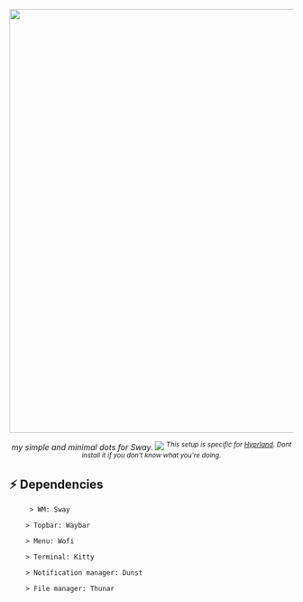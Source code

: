 <p align="center">
    <img width="750" src="https://github.com/laggy-tux/sway-Dots/assets/85402808/540ea4f1-cf41-4172-8f0e-ba95033973df" 
</p>   

<p align="center">
    <i>my simple and minimal dots for Sway</b>.
<img src="https://github.com/laggy-tux/sway-Dots/assets/85402808/e2624dbf-b828-41e4-811c-af7d4ae7185c">
        <sup>
            This setup is specific for <a href="https://github.com/hyprwm/Hyprland">Hyprland</a>. Dont install it if you don't know what you're doing.
        </sup></i>
</p>


## ⚡ Dependencies

```
     > WM: Sway
    
    > Topbar: Waybar
    
    > Menu: Wofi

    > Terminal: Kitty

    > Notification manager: Dunst

    > File manager: Thunar
```

